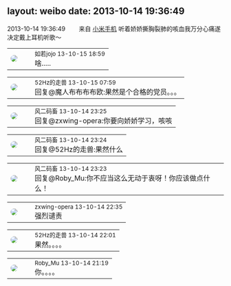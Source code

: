 layout: weibo
date: 2013-10-14 19:36:49
---
<meta name="referrer" content="no-referrer" />

2013-10-14 19:36:49  &nbsp;&nbsp;&nbsp;&nbsp;&nbsp;&nbsp; 来自 <a href="http://app.weibo.com/t/feed/22zMnn" rel="nofollow">小米手机</a>
听着娇娇撕胸裂肺的咳血我万分心痛遂决定戴上耳机听歌～ ​​​

<table style="width: 100%;">
  <tr>
    <td style="width: 40px;"><img style="border-radius:50%" src="https://tva2.sinaimg.cn/crop.0.0.180.180.50/6c91b153jw1e8qgp5bmzyj2050050aa8.jpg?KID=imgbed,tva&Expires=1624465801&ssig=xhH%2Bg6R9%2F5"></td>
    <td colspan="2"><small>如若jojo 13-10-15 18:59</small><br/>啥.....</td>
  </tr>
</table>

<table style="width: 100%;">
  <tr>
    <td style="width: 40px;"><img style="border-radius:50%" src="https://tva4.sinaimg.cn/crop.0.0.180.180.50/8beaf773jw1e8qgp5bmzyj2050050aa8.jpg?KID=imgbed,tva&Expires=1624465801&ssig=gF73FUdbRi"></td>
    <td colspan="2"><small>52Hz的走兽 13-10-15 07:59</small><br/>回复@魔人布布布布欧:果然是个合格的党员。。。</td>
  </tr>
</table>

<table style="width: 100%;">
  <tr>
    <td style="width: 40px;"><img style="border-radius:50%" src="https://tva3.sinaimg.cn/crop.0.0.639.639.50/6d2a6003jw8f3idy69w2gj20hs0hrt9g.jpg?KID=imgbed,tva&Expires=1624465801&ssig=17hMxrFKcs"></td>
    <td colspan="2"><small>风二码畜 13-10-14 23:25</small><br/>回复@zxwing-opera:你要向娇娇学习，咳咳</td>
  </tr>
</table>

<table style="width: 100%;">
  <tr>
    <td style="width: 40px;"><img style="border-radius:50%" src="https://tva3.sinaimg.cn/crop.0.0.639.639.50/6d2a6003jw8f3idy69w2gj20hs0hrt9g.jpg?KID=imgbed,tva&Expires=1624465801&ssig=17hMxrFKcs"></td>
    <td colspan="2"><small>风二码畜 13-10-14 23:24</small><br/>回复@52Hz的走兽:果然什么</td>
  </tr>
</table>

<table style="width: 100%;">
  <tr>
    <td style="width: 40px;"><img style="border-radius:50%" src="https://tva3.sinaimg.cn/crop.0.0.639.639.50/6d2a6003jw8f3idy69w2gj20hs0hrt9g.jpg?KID=imgbed,tva&Expires=1624465801&ssig=17hMxrFKcs"></td>
    <td colspan="2"><small>风二码畜 13-10-14 23:23</small><br/>回复@Roby_Mu:你不应当这么无动于衷呀！你应该做点什么！</td>
  </tr>
</table>

<table style="width: 100%;">
  <tr>
    <td style="width: 40px;"><img style="border-radius:50%" src="https://tva4.sinaimg.cn/crop.0.0.180.180.50/735b8c72jw1e8qgp5bmzyj2050050aa8.jpg?KID=imgbed,tva&Expires=1624465801&ssig=vRn2LIQB1i"></td>
    <td colspan="2"><small>zxwing-opera 13-10-14 22:35</small><br/>强烈谴责</td>
  </tr>
</table>

<table style="width: 100%;">
  <tr>
    <td style="width: 40px;"><img style="border-radius:50%" src="https://tva4.sinaimg.cn/crop.0.0.180.180.50/8beaf773jw1e8qgp5bmzyj2050050aa8.jpg?KID=imgbed,tva&Expires=1624465801&ssig=gF73FUdbRi"></td>
    <td colspan="2"><small>52Hz的走兽 13-10-14 22:01</small><br/>果然。。。。</td>
  </tr>
</table>

<table style="width: 100%;">
  <tr>
    <td style="width: 40px;"><img style="border-radius:50%" src="https://tva2.sinaimg.cn/crop.0.0.180.180.50/81fd9f09jw1e8qgp5bmzyj2050050aa8.jpg?KID=imgbed,tva&Expires=1624465801&ssig=vwlwjyZ4ln"></td>
    <td colspan="2"><small>Roby_Mu 13-10-14 21:19</small><br/>你。。。。</td>
  </tr>
</table>
